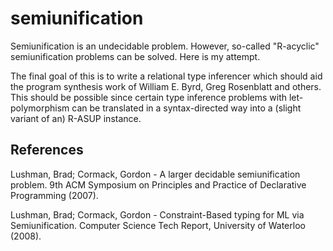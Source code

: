 # semiunification

Semiunification is an undecidable problem. However, so-called "R-acyclic" semiunification problems can be solved. Here is my attempt.

The final goal of this is to write a relational type inferencer which should aid the program synthesis work of William E. Byrd, Greg Rosenblatt and others. This should be possible since certain type inference problems with let-polymorphism can be translated in a syntax-directed way into a (slight variant of an) R-ASUP instance.

## References

Lushman, Brad; Cormack, Gordon - A larger decidable semiunification problem. 9th ACM Symposium on Principles and Practice of Declarative Programming (2007).

Lushman, Brad; Cormack, Gordon - Constraint-Based typing for ML via Semiunification. Computer Science Tech Report, University of Waterloo (2008).
